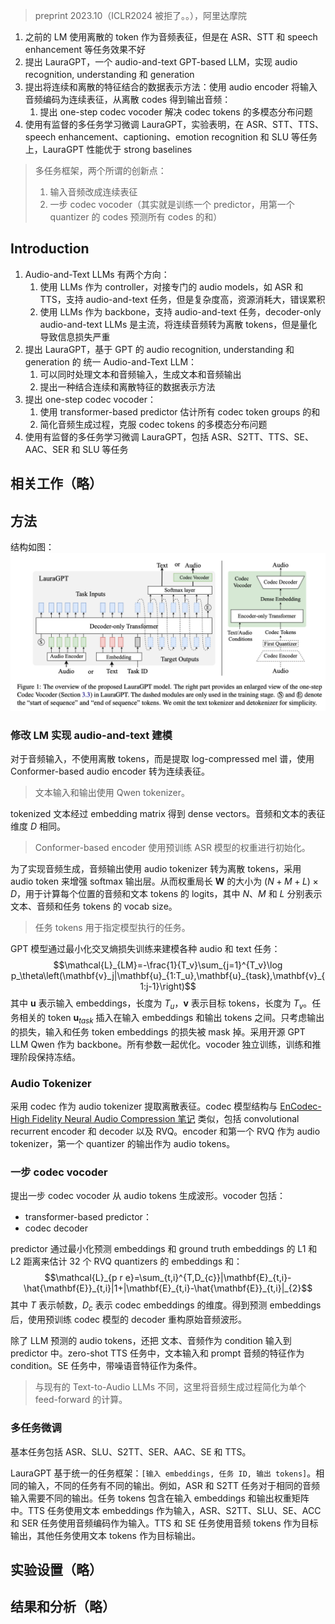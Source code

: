 >  preprint 2023.10（ICLR2024 被拒了。。），阿里达摩院

1. 之前的 LM 使用离散的 token 作为音频表征，但是在 ASR、STT 和 speech enhancement 等任务效果不好
2. 提出 LauraGPT，一个 audio-and-text GPT-based LLM，实现 audio recognition, understanding 和 generation
3. 提出将连续和离散的特征结合的数据表示方法：使用 audio encoder 将输入音频编码为连续表征，从离散 codes 得到输出音频：
    1. 提出 one-step codec vocoder 解决 codec tokens 的多模态分布问题
4. 使用有监督的多任务学习微调 LauraGPT，实验表明，在 ASR、STT、TTS、speech enhancement、captioning、emotion recognition 和 SLU 等任务上，LauraGPT 性能优于 strong baselines

> 多任务框架，两个所谓的创新点：
> 1. 输入音频改成连续表征
> 2. 一步 codec vocoder（其实就是训练一个 predictor，用第一个 quantizer 的 codes 预测所有 codes 的和）

## Introduction

1. Audio-and-Text LLMs 有两个方向：
    1. 使用 LLMs 作为 controller，对接专门的 audio models，如 ASR 和 TTS，支持 audio-and-text 任务，但是复杂度高，资源消耗大，错误累积
    2. 使用 LLMs 作为 backbone，支持 audio-and-text 任务，decoder-only audio-and-text LLMs 是主流，将连续音频转为离散 tokens，但是量化导致信息损失严重
2. 提出 LauraGPT，基于 GPT 的 audio recognition, understanding 和 generation 的 统一 Audio-and-Text LLM：
    1. 可以同时处理文本和音频输入，生成文本和音频输出
    2. 提出一种结合连续和离散特征的数据表示方法
3. 提出 one-step codec vocoder：
    1. 使用 transformer-based predictor 估计所有 codec token groups 的和
    2. 简化音频生成过程，克服 codec tokens 的多模态分布问题
4. 使用有监督的多任务学习微调 LauraGPT，包括 ASR、S2TT、TTS、SE、AAC、SER 和 SLU 等任务 

## 相关工作（略）

## 方法

结构如图：
![](image/Pasted%20image%2020241022163925.png)

### 修改 LM 实现 audio-and-text 建模

对于音频输入，不使用离散 tokens，而是提取 log-compressed mel 谱，使用 Conformer-based audio encoder 转为连续表征。
> 文本输入和输出使用 Qwen tokenizer。

tokenized 文本经过 embedding matrix 得到 dense vectors。音频和文本的表征维度 $D$ 相同。
> Conformer-based encoder 使用预训练 ASR 模型的权重进行初始化。

为了实现音频生成，音频输出使用 audio tokenizer 转为离散 tokens，采用 audio token 来增强 softmax 输出层。从而权重局长 $\mathbf{W}$ 的大小为 $(N+M+L)\times D$，用于计算每个位置的音频和文本 tokens 的 logits，其中 $N$、$M$ 和 $L$ 分别表示文本、音频和任务 tokens 的 vocab size。
> 任务 tokens 用于指定模型执行的任务。

GPT 模型通过最小化交叉熵损失训练来建模各种 audio 和 text 任务：
$$\mathcal{L}_{LM}=-\frac{1}{T_v}\sum_{j=1}^{T_v}\log p_\theta\left(\mathbf{v}_j|\mathbf{u}_{1:T_u},\mathbf{u}_{task},\mathbf{v}_{1:j-1}\right)$$
其中 $\mathbf{u}$ 表示输入 embeddings，长度为 $T_u$，$\mathbf{v}$ 表示目标 tokens，长度为 $T_v$。任务相关的 token $\mathbf{u}_{task}$ 插入在输入 embeddings 和输出 tokens 之间。只考虑输出的损失，输入和任务 token embeddings 的损失被 mask 掉。采用开源 GPT LLM Qwen 作为 backbone。所有参数一起优化。vocoder 独立训练，训练和推理阶段保持冻结。

### Audio Tokenizer

采用 codec 作为 audio tokenizer 提取离散表征。codec 模型结构与 [EnCodec- High Fidelity Neural Audio Compression 笔记](../语音领域其他论文笔记/EnCodec-%20High%20Fidelity%20Neural%20Audio%20Compression%20笔记.md) 类似，包括 convolutional recurrent encoder 和 decoder 以及 RVQ。encoder 和第一个 RVQ 作为 audio tokenizer，第一个 quantizer 的输出作为 audio tokens。

### 一步 codec vocoder

提出一步 codec vocoder 从 audio tokens 生成波形。vocoder 包括：
+ transformer-based predictor：
+ codec decoder

predictor 通过最小化预测 embeddings 和 ground truth embeddings 的 L1 和 L2 距离来估计 32 个 RVQ quantizers 的 embeddings 和：
$$\mathcal{L}_{p r e}=\sum_{t,i}^{T,D_{c}}|\mathbf{E}_{t,i}-\hat{\mathbf{E}}_{t,i}|1+|\mathbf{E}_{t,i}-\hat{\mathbf{E}}_{t,i}|_{2}$$
其中 $T$ 表示帧数，$D_c$ 表示 codec embeddings 的维度。得到预测 embeddings 后，使用预训练 codec 模型的 decoder 重构原始音频波形。

除了 LLM 预测的 audio tokens，还把 文本、音频作为 condition 输入到 predictor 中。zero-shot TTS 任务中，文本输入和 prompt 音频的特征作为 condition。SE 任务中，带噪语音特征作为条件。
> 与现有的 Text-to-Audio LLMs 不同，这里将音频生成过程简化为单个 feed-forward 的计算。

### 多任务微调

基本任务包括 ASR、SLU、S2TT、SER、AAC、SE 和 TTS。

LauraGPT 基于统一的任务框架：`[输入 embeddings, 任务 ID, 输出 tokens]`。相同的输入，不同的任务有不同的输出。例如，ASR 和 S2TT 任务对于相同的音频输入需要不同的输出。任务 tokens 包含在输入 embeddings 和输出权重矩阵中。TTS 任务使用文本 embeddings 作为输入，ASR、S2TT、SLU、SE、ACC 和 SER 任务使用音频编码作为输入。TTS 和 SE 任务使用音频 tokens 作为目标输出，其他任务使用文本 tokens 作为目标输出。

## 实验设置（略）

## 结果和分析（略）
